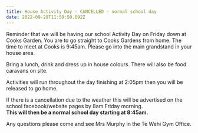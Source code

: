 ```yaml
---
title: House Activity Day - CANCELLED - normal school day
date: 2022-09-29T11:50:50.092Z
---
```

Reminder that we will be having our school Activity Day on Friday down at Cooks Garden. You are to go straight to Cooks Gardens from home. The time to meet at Cooks is 9:45am. Please go into the main grandstand in your house area.

Bring a lunch, drink and dress up in house colours. There will also be food caravans on site.

Activities will run throughout the day finishing at 2:05pm then you will be released to go home.

If there is a cancellation due to the weather this will be advertised on the school facebook/website pages by 8am Friday morning.  
**This will then be a normal school day starting at 8:45am.**

Any questions please come and see Mrs Murphy in the Te Wehi Gym Office. 

